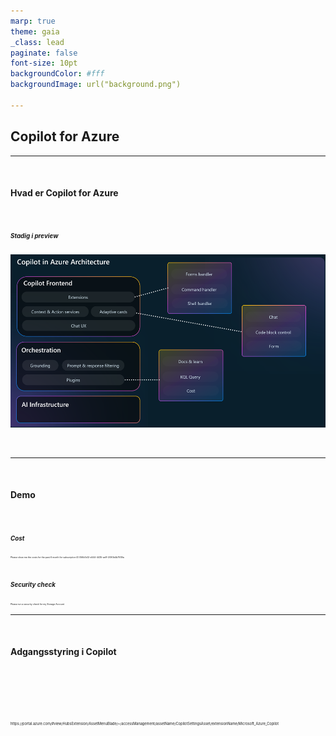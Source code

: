 ```yaml
---
marp: true
theme: gaia
_class: lead
paginate: false
font-size: 10pt
backgroundColor: #fff
backgroundImage: url("background.png")

---
```


## Copilot for Azure

---

<br>

#### Hvad er Copilot for Azure

<br>

##### <div style="text-align: left; font-size:70%">Stadig i preview</div>

![w:700](./Architecture-HiRes.png)

<br>

---

<br>

#### Demo

<br>

##### <div style="text-align: left; font-size:70%">Cost</div>
<div style="text-align: left; font-size:25%">Please show me the costs for the past 6 month for subscription ID 056b7a12-e544-4435-ae1f-2090b4b7939a</div>

<br>

##### <div style="text-align: left; font-size:70%">Security check</div>
<div style="text-align: left; font-size:25%">Please run a security check for my Storage Account</div>

---

<br>

#### Adgangsstyring i Copilot

<br>
<br>
<br>
<br>
<br>

<div style="text-align: left; font-size:40%">https://portal.azure.com/#view/HubsExtension/AssetMenuBlade/~/accessManagement/assetName/CopilotSettingsAsset/extensionName/Microsoft_Azure_Copilot</div>

